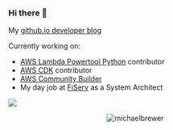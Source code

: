 ### Hi there 👋

My [github.io developer blog](https://michaelbrewer.github.io/)

Currently working on:
- [AWS Lambda Powertool Python](https://github.com/awslabs/aws-lambda-powertools-python) contributor
- [AWS CDK](https://github.com/aws/aws-cdk) contributor
- [AWS Community Builder](https://aws.amazon.com/developer/community/community-builders/)
- My day job at [FiServ](https://www.fiserv.com/) as a System Architect

![](https://github-profile-summary-cards.vercel.app/api/cards/profile-details?username=michaelbrewer&theme=vue)

<p align="center"> <img src="https://github-readme-stats.vercel.app/api?username=michaelbrewer&show_icons=true" alt="michaelbrewer" /> </p>

<!--
**michaelbrewer/michaelbrewer** is a ✨ _special_ ✨ repository because its `README.md` (this file) appears on your GitHub profile.

Here are some ideas to get you started:

- 🔭 I’m currently working on ...
- 🌱 I’m currently learning ...
- 👯 I’m looking to collaborate on ...
- 🤔 I’m looking for help with ...
- 💬 Ask me about ...
- 📫 How to reach me: ...
- 😄 Pronouns: ...
- ⚡ Fun fact: ...
-->

